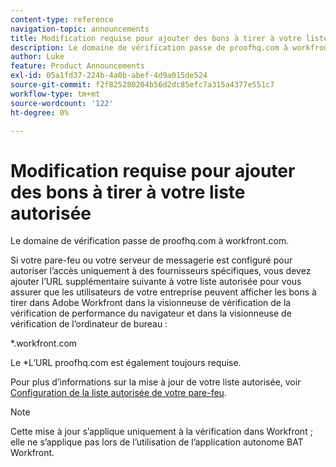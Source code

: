 ```yaml
---
content-type: reference
navigation-topic: announcements
title: Modification requise pour ajouter des bons à tirer à votre liste autorisée
description: Le domaine de vérification passe de proofhq.com à workfront.com.
author: Luke
feature: Product Announcements
exl-id: 05a1fd37-224b-4a0b-abef-4d9a015de524
source-git-commit: f2f825280204b56d2dc85efc7a315a4377e551c7
workflow-type: tm+mt
source-wordcount: '122'
ht-degree: 0%

---
```


# Modification requise pour ajouter des bons à tirer à votre liste autorisée

Le domaine de vérification passe de proofhq.com à workfront.com.

Si votre pare-feu ou votre serveur de messagerie est configuré pour autoriser l’accès uniquement à des fournisseurs spécifiques, vous devez ajouter l’URL supplémentaire suivante à votre liste autorisée pour vous assurer que les utilisateurs de votre entreprise peuvent afficher les bons à tirer dans Adobe Workfront dans la visionneuse de vérification de la vérification de performance du navigateur et dans la visionneuse de vérification de l’ordinateur de bureau :

&#42;.workfront.com

Le &#42;L’URL proofhq.com est également toujours requise.

Pour plus d’informations sur la mise à jour de votre liste autorisée, voir [Configuration de la liste autorisée de votre pare-feu](../../administration-and-setup/get-started-wf-administration/configure-your-firewall.md).

>[!NOTE]
>
>Cette mise à jour s’applique uniquement à la vérification dans Workfront ; elle ne s’applique pas lors de l’utilisation de l’application autonome BAT Workfront.
